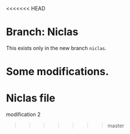 <<<<<<< HEAD
# Branch: Niclas
This exists only in the new branch `niclas`.

Some modifications.
=======
# Niclas file

modification 2
>>>>>>> master
